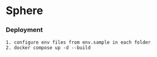 # Sphere

### Deployment
```
1. configure env files from env.sample in each folder
2. docker compose up -d --build 
```
